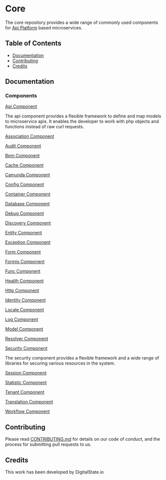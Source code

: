 # Core

The core repository provides a wide range of commonly used components for [Api Platform](https://github.com/api-platform/api-platform) based microservices.

## Table of Contents

- [Documentation](#documentation)
- [Contributing](#contributing)
- [Credits](#credits)

## Documentation

### Components

[Api Component](documentation/api/index.md)

The api component provides a flexible framework to define and map models to microservice apis. It enables the developer to work with php objects and functions instead of raw curl requests.

[Association Component](documentation/Association)



[Audit Component](documentation/audit/index.md)



[Bpm Component](documentation/bpm/index.md)



[Cache Component](documentation/cache/index.md)



[Camunda Component](documentation/camunda/index.md)



[Config Component](documentation/config/index.md)



[Container Component](documentation/container/index.md)



[Database Component](documentation/database/index.md)



[Debug Component](documentation/debug/index.md)



[Discovery Component](documentation/discovery/index.md)



[Entity Component](documentation/entity/index.md)



[Exception Component](documentation/exception/index.md)



[Form Component](documentation/form/index.md)



[Formio Component](documentation/formio/index.md)



[Func Component](documentation/func/index.md)



[Health Component](documentation/health/index.md)



[Http Component](documentation/http/index.md)



[Identity Component](documentation/identity/index.md)



[Locale Component](documentation/locale/index.md)



[Log Component](documentation/log/index.md)



[Model Component](documentation/model/index.md)



[Resolver Component](documentation/resolver/index.md)



[Security Component](documentation/security/index.md)

The security component provides a flexible framework and a wide range of libraries for securing various resources in the system.

[Session Component](documentation/session/index.md)



[Statistic Component](documentation/statistic/index.md)



[Tenant Component](documentation/tenant/index.md)



[Translation Component](documentation/translation/index.md)



[Workflow Component](documentation/workflow/index.md)


## Contributing

Please read [CONTRIBUTING.md](CONTRIBUTING.md) for details on our code of conduct, and the process for submitting pull requests to us.

## Credits

This work has been developed by DigitalState.io